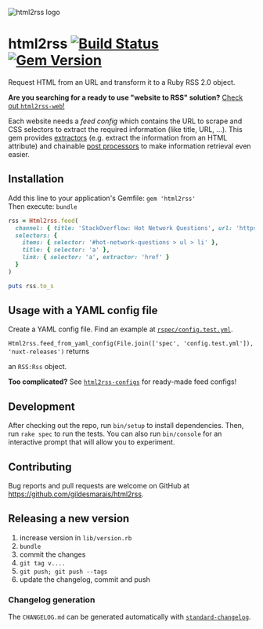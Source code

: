 ![html2rss logo](https://github.com/gildesmarais/html2rss/raw/master/support/logo.png)

# html2rss [![Build Status](https://travis-ci.org/gildesmarais/html2rss.svg?branch=master)](https://travis-ci.org/gildesmarais/html2rss) [![Gem Version](https://badge.fury.io/rb/html2rss.svg)](https://badge.fury.io/rb/html2rss)

Request HTML from an URL and transform it to a Ruby RSS 2.0 object.

**Are you searching for a ready to use "website to RSS" solution?**
[Check out `html2rss-web`!](https://github.com/gildesmarais/html2rss-web)

Each website needs a *feed config* which contains the URL to scrape and
CSS selectors to extract the required information (like title, URL, ...).
This gem provides [extractors](https://github.com/gildesmarais/html2rss/blob/master/lib/html2rss/item_extractor.rb) (e.g. extract the information from an HTML attribute)
and chainable [post processors](https://github.com/gildesmarais/html2rss/tree/master/lib/html2rss/attribute_post_processors) to make information retrieval even easier.

## Installation

Add this line to your application's Gemfile: `gem 'html2rss'`  
Then execute: `bundle`

```ruby
rss = Html2rss.feed(
  channel: { title: 'StackOverflow: Hot Network Questions', url: 'https://stackoverflow.com/questions' },
  selectors: {
    items: { selector: '#hot-network-questions > ul > li' },
    title: { selector: 'a' },
    link: { selector: 'a', extractor: 'href' }
  }
)

puts rss.to_s
```

## Usage with a YAML config file

Create a YAML config file. Find an example at [`rspec/config.test.yml`](https://github.com/gildesmarais/html2rss/blob/master/spec/config.test.yml).

`Html2rss.feed_from_yaml_config(File.join(['spec', 'config.test.yml']), 'nuxt-releases')` returns

an `RSS:Rss` object.

**Too complicated?** See [`html2rss-configs`](https://github.com/gildesmarais/html2rss-configs) for ready-made feed configs!

## Development

After checking out the repo, run `bin/setup` to install dependencies. Then, run `rake spec` to run the tests. You can also run `bin/console` for an interactive prompt that will allow you to experiment.

## Contributing

Bug reports and pull requests are welcome on GitHub at https://github.com/gildesmarais/html2rss.

## Releasing a new version

1. increase version in `lib/version.rb`
2. `bundle`
3. commit the changes
4. `git tag v....`
5. `git push; git push --tags`
6. update the changelog, commit and push

### Changelog generation

The `CHANGELOG.md` can be generated automatically with [`standard-changelog`](https://github.com/conventional-changelog/conventional-changelog/tree/master/packages/standard-changelog).
